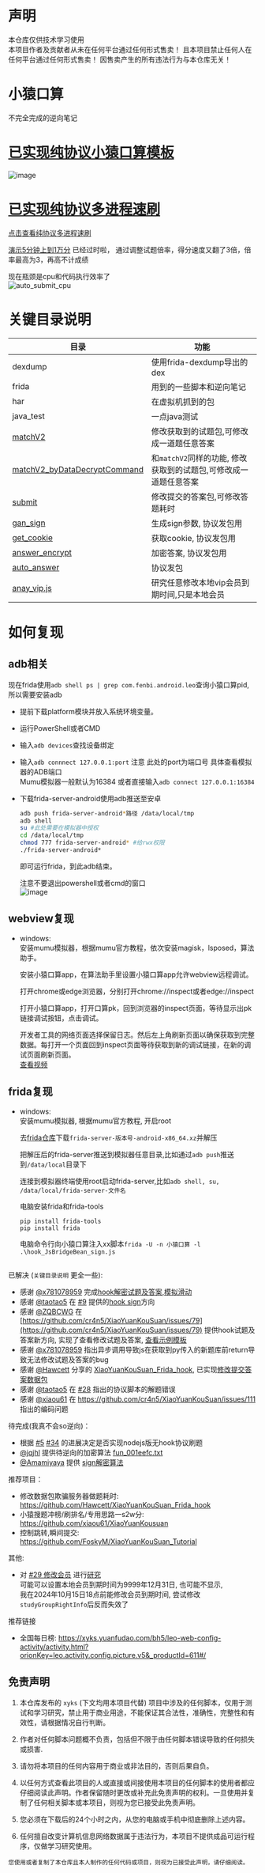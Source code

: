 # 声明
本仓库仅供技术学习使用  
本项目作者及贡献者从未在任何平台通过任何形式售卖！ 且本项目禁止任何人在任何平台通过任何形式售卖！ 因售卖产生的所有违法行为与本仓库无关！

# 小猿口算
不完全完成的逆向笔记  

# [已实现纯协议小猿口算模板](frida/auto_answer)  
![image](./image/auto_submit.png)

# [已实现纯协议多进程速刷](frida/auto_answer)  
[点击查看纯协议多进程速刷](https://github.com/user-attachments/assets/bc1974af-463b-45cf-92bf-1f778cb27826)

[演示5分钟上到1万分](./video/demo_10000.mp4) 已经过时啦， 通过调整试题倍率，得分速度又翻了3倍，倍率最高为3，再高不计成绩

现在瓶颈是cpu和代码执行效率了  
![auto_submit_cpu](image/auto_submit_cpu.png)

# 关键目录说明

|目录|功能|
|--|--|
|dexdump|使用frida-dexdump导出的dex|
|frida|用到的一些脚本和逆向笔记|
|har|在虚拟机抓到的包|
|java_test|一点java测试| 
|[matchV2](frida/matchV2)|修改获取到的试题包,可修改成一道题任意答案|
|[matchV2_byDataDecryptCommand](frida/matchV2_byDataDecryptCommand)|和`matchV2`同样的功能, 修改获取到的试题包,可修改成一道题任意答案|
|[submit](frida/submit)|修改提交的答案包,可修改答题耗时|
|[gan_sign](frida/gan_sign)|生成sign参数, 协议发包用|
|[get_cookie](frida/get_cookie)|获取cookie, 协议发包用|
|[answer_encrypt](frida/answer_encrypt)|加密答案, 协议发包用|
|[auto_answer](frida/auto_answer)|协议发包|
|[anay_vip.js](frida/anay_vip.js)|研究任意修改本地vip会员到期时间,只是本地会员|


# 如何复现
## adb相关
现在frida使用`adb shell ps | grep com.fenbi.android.leo`查询小猿口算pid, 所以需要安装adb
- 提前下载platform模块并放入系统环境变量。  
- 运行PowerShell或者CMD  
- 输入`adb devices`查找设备绑定  
- 输入`adb connnect 127.0.0.1:port` 注意 此处的port为端口号 具体查看模拟器的ADB端口  
  Mumu模拟器一般默认为16384 或者直接输入`adb connect 127.0.0.1:16384` 
- 下载frida-server-android使用adb推送至安卓  
    ```sh
    adb push frida-server-android*路径 /data/local/tmp
    adb shell
    su #此处需要在模拟器中授权
    cd /data/local/tmp
    chmod 777 frida-server-android* #给rwx权限
    ./frida-server-android*
    ```
    即可运行frida，到此adb结束。  

    注意不要退出powershell或者cmd的窗口  
    ![image](https://github.com/user-attachments/assets/4d0570db-4b13-4f50-b48a-bdb30eee24a4)

## webview复现
+ windows:  
    安装mumu模拟器，根据mumu官方教程，依次安装magisk，lsposed，算法助手。  

    安装小猿口算app，在算法助手里设置小猿口算app允许webview远程调试。  

    打开chrome或edge浏览器，分别打开chrome://inspect或者edge://inspect  

    打开小猿口算app，打开口算pk，回到浏览器的inspect页面，等待显示出pk链接调试按钮，点击调试。  

    开发者工具的网络页面选择保留日志。然后左上角刷新页面以确保获取到完整数据。每打开一个页面回到inspect页面等待获取到新的调试链接，在新的调试页面刷新页面。  
    [查看视频](./video/webview.mp4)

## frida复现
+ windows:  
    安装mumu模拟器, 根据mumu官方教程, 开启root  

    去[frida仓库](https://github.com/frida/frida/releases)下载`frida-server-版本号-android-x86_64.xz`并解压  

    把解压后的frida-server推送到模拟器任意目录,比如通过`adb push`推送到`/data/local`目录下  

    连接到模拟器终端使用root启动frida-server,比如`adb shell, su, /data/local/frida-server-文件名`  

    电脑安装frida和frida-tools
    ```
    pip install frida-tools
    pip install frida
    ```

    电脑命令行向小猿口算注入xx脚本`frida -U -n 小猿口算 -l .\hook_JsBridgeBean_sign.js`


## 
已解决 (`关键目录说明` 更全一些):   
+ 感谢 [@x781078959](https://github.com/x781078959) 完成[hook解密试题及答案,模拟滑动](frida/matchV2)  
+ 感谢 [@taotao5](https://github.com/taotao5) 在 [#9](https://github.com/xmexg/xyks/issues/9) 提供的[hook sign](frida/gan_sign)方向
+ 感谢 [@ZQBCWG](https://github.com/ZQBCWG) 在 [https://github.com/cr4n5/XiaoYuanKouSuan/issues/79](https://github.com/cr4n5/XiaoYuanKouSuan/issues/79) 提供hook试题及答案新方向, 实现了查看修改试题及答案, [查看示例模板](frida/matchV2_byDataDecryptCommand) 
+ 感谢 [@x781078959](https://github.com/x781078959) 指出异步调用导致js在获取到py传入的新题库前return导致无法修改试题及答案的bug
+ 感谢 [@Hawcett](https://github.com/Hawcett) 分享的 [XiaoYuanKouSuan_Frida_hook](https://github.com/Hawcett/XiaoYuanKouSuan_Frida_hook), 已实现[修改提交答案数据包](frida/submit)
+ 感谢 [@taotao5](https://github.com/taotao5) 在 [#28](https://github.com/xmexg/xyks/issues/28) 指出的协议脚本的解题错误
+ 感谢 [@xiaou61](https://github.com/xiaou61) 在 https://github.com/cr4n5/XiaoYuanKouSuan/issues/111 指出的编码问题

待完成(我真不会so逆向)：
+ 根据 [#5](https://github.com/xmexg/xyks/issues/5) [#34](https://github.com/xmexg/xyks/issues/34) 的进展决定是否实现nodejs版无hook协议刷题
+ [@jqjhl](https://github.com/jqjhl) 提供待逆向的加密算法 [fun_001eefc.txt](资料/解密算法/fun_001eefc.txt)
+ [@Amamiyaya](https://github.com/Amamiyaya) 提供 [sign解密算法](资料/解密算法/666.pdf)

推荐项目：
+ 修改数据包欺骗服务器做题耗时: https://github.com/Hawcett/XiaoYuanKouSuan_Frida_hook
+ 小猿搜题冲榜/刷排名/专用思路一s2w分: https://github.com/xiaou61/XiaoYuanKousuan
+ 控制跳转,瞬间提交: https://github.com/FoskyM/XiaoYuanKouSuan_Tutorial

其他:
+ 对 [#29 修改会员](https://github.com/xmexg/xyks/issues/29) 进行[研究](./frida/anay_vip.js)  
  可能可以设置本地会员到期时间为9999年12月31日, 也可能不显示,   
  我在2024年10月15日18点前能修改会员到期时间, 尝试修改`studyGroupRightInfo`后反而失效了
  

推荐链接
+ 全国每日榜: https://xyks.yuanfudao.com/bh5/leo-web-config-activity/activity.html?orionKey=leo.activity.config.picture.v5&_productId=611#/

## 免责声明

1. 本仓库发布的 `xyks` (下文均用本项目代替) 项目中涉及的任何脚本，仅用于测试和学习研究，禁止用于商业用途，不能保证其合法性，准确性，完整性和有效性，请根据情况自行判断。

2. 作者对任何脚本问题概不负责，包括但不限于由任何脚本错误导致的任何损失或损害.

3. 请勿将本项目的任何内容用于商业或非法目的，否则后果自负。

4. 以任何方式查看此项目的人或直接或间接使用本项目的任何脚本的使用者都应仔细阅读此声明。作者保留随时更改或补充此免责声明的权利。一旦使用并复制了任何相关脚本或本项目，则视为您已接受此免责声明。

5. 您必须在下载后的24个小时之内，从您的电脑或手机中彻底删除上述内容。

6. 任何擅自改变计算机信息网络数据属于违法行为，本项目不提供成品可运行程序，仅做学习研究使用。

`您使用或者复制了本仓库且本人制作的任何代码或项目，则视为已接受此声明，请仔细阅读。`
